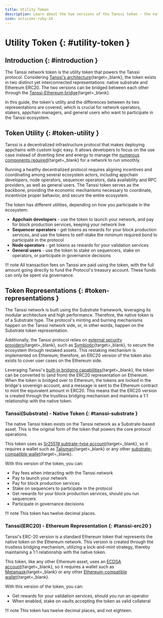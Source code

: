 ```yaml
---
title: Utility Token
description: Learn about the two versions of the Tanssi token - the native Substrate token and the ERC-20 representation on Ethereum, their utilities, and use cases.
icon: octicons-ruby-24
---
```


# Utility Token {: #utility-token }

## Introduction {: #introduction }

The Tanssi network token is the utility token that powers the Tanssi protocol. Considering [Tanssi's architecture](/learn/tanssi/overview/#tanssi-architecture){target=\_blank}, the token exists in two distinct yet interconnected representations: native substrate and Ethereum ERC20. The two versions can be bridged between each other through the [Tanssi-Ethereum bridge](/learn/tanssi/tanssi-ethereum-bridge/){target=\_blank}.

In this guide, the token's utility and the differences between its two representations are covered, which is crucial for network operators, stakers, appchain managers, and general users who want to participate in the Tanssi ecosystem.

## Token Utility {: #token-utility }

Tanssi is a decentralized infrastructure protocol that makes deploying appchains with custom logic easy. It allows developers to focus on the use case instead of diverting time and energy to manage the [numerous components required](/learn/tanssi/overview/#what-tanssi-provides){target=\_blank} for a network to run smoothly.

Running a healthy decentralized protocol requires aligning incentives and coordinating among several ecosystem actors, including appchain developers, node operators, sequencer operators, data availability and RPC providers, as well as general users. The Tanssi token serves as the backbone, providing the economic mechanisms necessary to coordinate, incentivize proper behavior, and secure the entire ecosystem.

The token has different utilities, depending on how you participate in the ecosystem:

- **Appchain developers** - use the token to launch your network, and pay for block production services, keeping your network live
- **Sequencer operators** - get tokens as rewards for your block production services, and use the tokens to self-stake the minimum required bond to participate in the protocol
- **Node operators** - get tokens as rewards for your validation services
- **General users** - use the token to stake on sequencers, stake on operators, or participate in governance decisions

!!! note
    All transaction fees on Tanssi are paid using the token, with the full amount going directly to fund the Protocol's treasury account. These funds can only be spent via governance.

## Token Representations {: #token-representations }

The Tanssi network is built using the Substrate framework, leveraging its modular architecture and high performance. Therefore, the native token is of a Substrate type. The protocol's minting and burning mechanisms happen on the Tanssi network side, or, in other words, happen on the Substrate token representation.

Additionally, the Tanssi protocol relies on [external security providers](/learn/tanssi/external-security-providers/){target=\_blank}, such as [Symbiotic](/learn/tanssi/external-security-providers/symbiotic/){target=\_blank}, to secure the ecosystem through restaked assets. This restaking mechanism is implemented on Ethereum; therefore, an ERC20 version of the token also exists to cover user cases on the Ethereum side.

Leveraging Tanssi's [built-in bridging capabilities](/builders/tanssi-network/bridge/){target=\_blank}, the token can be converted to (and from) the ERC20  representation on Ethereum. When the token is bridged over to Ethereum, the tokens are locked in the bridge's sovereign account, and a message is sent to the Ethereum contract to mint the equivalent amount in ERC20. This means that the ERC20 version is created through the trustless bridging mechanism and maintains a 1:1 relationship with the native token.

### Tanssi(Substrate) - Native Token {: #tanssi-substrate }

The native Tanssi token exists on the Tanssi network as a Substrate-based asset. This is the original form of the token that powers the core protocol operations.

This token uses as [Sr25519 subtrate-type account](/learn/tanssi/account-types/#key-types-in-tanssi-protocol){target=\_blank}, so it requires a wallet such as [Talisman](/builders/toolkit/substrate-api/wallets/talisman/){target=\_blank} or any other [substrate-compatible wallet](/builders/toolkit/substrate-api/wallets/){target=\_blank}.

With this version of the token, you can:

- Pay fees when interacting with the Tanssi network
- Pay to launch your network
- Pay for block production services
- Stake on sequencers to participate in the protocol
- Get rewards for your block production services, should you run sequencers
- Participate in governance decisions

!!! note
    This token has twelve decimal places.

### Tanssi(ERC20) - Ethereum Representation {: #tanssi-erc20 }

Tanssi's ERC-20 version is a standard Ethereum token that represents the native token on the Ethereum network. This version is created through the trustless bridging mechanism, utilizing a lock-and-mint strategy, thereby maintaining a 1:1 relationship with the native token. 

This token, like any other Ethereum asset, uses an [ECDSA account](/learn/tanssi/account-types/#key-types-in-tanssi-protocol){target=\_blank}, so it requires a wallet such as [Metamask](/builders/toolkit/ethereum-api/wallets/metamask/){target=\_blank} or any other [Ethereum-compatible wallet](/builders/toolkit/ethereum-api/wallets/){target=\_blank}.

With this version of the token, you can:

- Get rewards for your validation services, should you run an operator
- When enabled, stake on vaults accepting the token as valid collateral

!!! note
    This token has twelve decimal places, and not eighteen.
